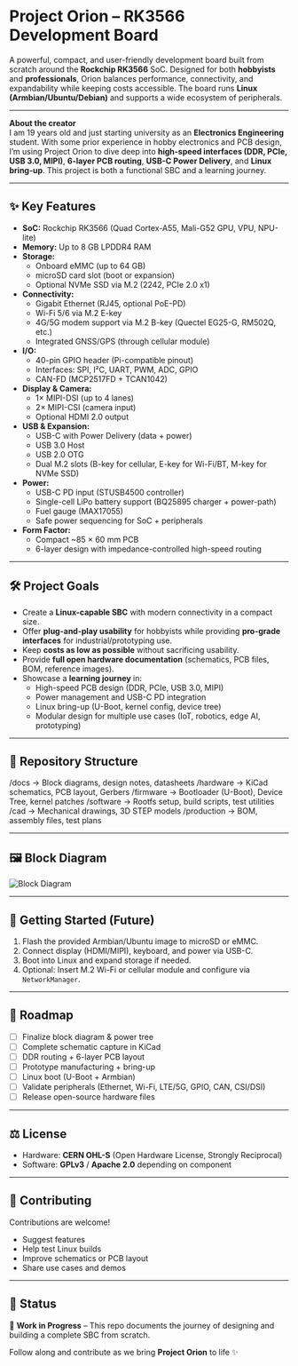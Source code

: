 # Project Orion – RK3566 Development Board

A powerful, compact, and user-friendly development board built from scratch around the **Rockchip RK3566** SoC. Designed for both **hobbyists** and **professionals**, Orion balances performance, connectivity, and expandability while keeping costs accessible. The board runs **Linux (Armbian/Ubuntu/Debian)** and supports a wide ecosystem of peripherals.

---

**About the creator**  
I am 19 years old and just starting university as an **Electronics Engineering** student. With some prior experience in hobby electronics and PCB design, I’m using Project Orion to dive deep into **high-speed interfaces (DDR, PCIe, USB 3.0, MIPI)**, **6-layer PCB routing**, **USB-C Power Delivery**, and **Linux bring-up**. This project is both a functional SBC and a learning journey.

---

## ✨ Key Features
- **SoC:** Rockchip RK3566 (Quad Cortex-A55, Mali-G52 GPU, VPU, NPU-lite)
- **Memory:** Up to 8 GB LPDDR4 RAM
- **Storage:**
  - Onboard eMMC (up to 64 GB)
  - microSD card slot (boot or expansion)
  - Optional NVMe SSD via M.2 (2242, PCIe 2.0 x1)
- **Connectivity:**
  - Gigabit Ethernet (RJ45, optional PoE-PD)
  - Wi-Fi 5/6 via M.2 E-key
  - 4G/5G modem support via M.2 B-key (Quectel EG25-G, RM502Q, etc.)
  - Integrated GNSS/GPS (through cellular module)
- **I/O:**
  - 40-pin GPIO header (Pi-compatible pinout)
  - Interfaces: SPI, I²C, UART, PWM, ADC, GPIO
  - CAN-FD (MCP2517FD + TCAN1042)
- **Display & Camera:**
  - 1× MIPI-DSI (up to 4 lanes)
  - 2× MIPI-CSI (camera input)
  - Optional HDMI 2.0 output
- **USB & Expansion:**
  - USB-C with Power Delivery (data + power)
  - USB 3.0 Host
  - USB 2.0 OTG
  - Dual M.2 slots (B-key for cellular, E-key for Wi-Fi/BT, M-key for NVMe SSD)
- **Power:**
  - USB-C PD input (STUSB4500 controller)
  - Single-cell LiPo battery support (BQ25895 charger + power-path)
  - Fuel gauge (MAX17055)
  - Safe power sequencing for SoC + peripherals
- **Form Factor:**
  - Compact ~85 × 60 mm PCB
  - 6-layer design with impedance-controlled high-speed routing

---

## 🛠 Project Goals
- Create a **Linux-capable SBC** with modern connectivity in a compact size.
- Offer **plug-and-play usability** for hobbyists while providing **pro-grade interfaces** for industrial/prototyping use.
- Keep **costs as low as possible** without sacrificing usability.
- Provide **full open hardware documentation** (schematics, PCB files, BOM, reference images).
- Showcase a **learning journey** in:
  - High-speed PCB design (DDR, PCIe, USB 3.0, MIPI)
  - Power management and USB-C PD integration
  - Linux bring-up (U-Boot, kernel config, device tree)
  - Modular design for multiple use cases (IoT, robotics, edge AI, prototyping)

---

## 📂 Repository Structure


/docs            → Block diagrams, design notes, datasheets
/hardware        → KiCad schematics, PCB layout, Gerbers
/firmware        → Bootloader (U-Boot), Device Tree, kernel patches
/software        → Rootfs setup, build scripts, test utilities
/cad             → Mechanical drawings, 3D STEP models
/production      → BOM, assembly files, test plans



---

## 🖼 Block Diagram
![Block Diagram](docs/block-diagram/orion_block_diagram.png)

---

## 🚀 Getting Started (Future)
1. Flash the provided Armbian/Ubuntu image to microSD or eMMC.
2. Connect display (HDMI/MIPI), keyboard, and power via USB-C.
3. Boot into Linux and expand storage if needed.
4. Optional: Insert M.2 Wi-Fi or cellular module and configure via `NetworkManager`.

---

## 📡 Roadmap
- [ ] Finalize block diagram & power tree
- [ ] Complete schematic capture in KiCad
- [ ] DDR routing + 6-layer PCB layout
- [ ] Prototype manufacturing + bring-up
- [ ] Linux boot (U-Boot + Armbian)
- [ ] Validate peripherals (Ethernet, Wi-Fi, LTE/5G, GPIO, CAN, CSI/DSI)
- [ ] Release open-source hardware files

---

## ⚖ License
- Hardware: **CERN OHL-S** (Open Hardware License, Strongly Reciprocal)
- Software: **GPLv3** / **Apache 2.0** depending on component

---

## 🤝 Contributing
Contributions are welcome!
- Suggest features
- Help test Linux builds
- Improve schematics or PCB layout
- Share use cases and demos

---

## 📢 Status
🚧 **Work in Progress** – This repo documents the journey of designing and building a complete SBC from scratch.

Follow along and contribute as we bring **Project Orion** to life ✨
